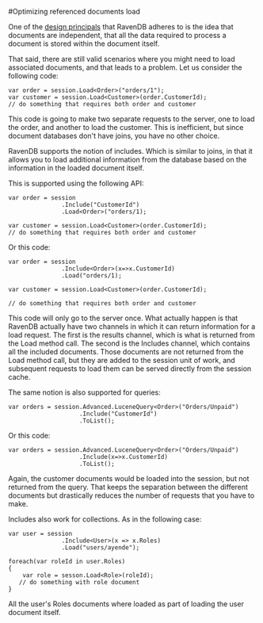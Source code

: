 #Optimizing referenced documents load

One of the [design principals](http://ravendb.net/docs/theory/document-structure-design) that RavenDB adheres to is the idea that documents are independent, that all the data required to process a document is stored within the document itself.

That said, there are still valid scenarios where you might need to load associated documents, and that leads to a problem. Let us consider the following code:

    var order = session.Load<Order>("orders/1");
    var customer = session.Load<Customer>(order.CustomerId);
    // do something that requires both order and customer

This code is going to make two separate requests to the server, one to load the order, and another to load the customer. This is inefficient, but since document databases don't have joins, you have no other choice.

RavenDB supports the notion of includes. Which is similar to joins, in that it allows you to load additional information from the database based on the information in the loaded document itself.

This is supported using the following API:

    var order = session
                   .Include("CustomerId")
                   .Load<Order>("orders/1); 

    var customer = session.Load<Customer>(order.CustomerId);
    // do something that requires both order and customer

Or this code:

    var order = session
                   .Include<Order>(x=>x.CustomerId)
                   .Load("orders/1); 

    var customer = session.Load<Customer>(order.CustomerId);

    // do something that requires both order and customer

This code will only go to the server once. What actually happen is that RavenDB actually have two channels in which it can return information for a load request. The first is the results channel, which is what is returned from the Load method call. The second is the Includes channel, which contains all the included documents. Those documents are not returned from the Load method call, but they are added to the session unit of work, and subsequent requests to load them can be served directly from the session cache.

The same notion is also supported for queries:

    var orders = session.Advanced.LuceneQuery<Order>("Orders/Unpaid")
                        .Include("CustomerId")
                        .ToList();

Or this code:

    var orders = session.Advanced.LuceneQuery<Order>("Orders/Unpaid")
                        .Include(x=>x.CustomerId)
                        .ToList();

Again, the customer documents would be loaded into the session, but not returned from the query. That keeps the separation between the different documents but drastically reduces the number of requests that you have to make.

Includes also work for collections. As in the following case:

    var user = session
                   .Include<User>(x => x.Roles)
                   .Load("users/ayende");

    foreach(var roleId in user.Roles)
    {
        var role = sesson.Load<Role>(roleId);
       // do something with role document
    }

All the user's Roles documents where loaded as part of loading the user document itself.

